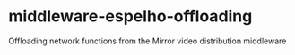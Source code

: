 # middleware-espelho-offloading
Offloading network functions from the Mirror video distribution middleware
